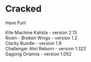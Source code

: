 # Cracked
Have Fun!

Kite Machine Kalista - version 2.13  
Riven - Broken Wings - version 1.2  
Clarity Bundle - version 1.9  
Challenger Ahri Reborn - version 1.322  
Gagong Orianna - version 1.052  